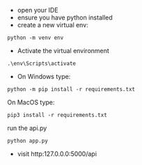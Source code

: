 - open your IDE
- ensure you have python installed 
- create a new virtual env:
```
python -m venv env

```

- Activate the virtual environment

```
.\env\Scripts\activate

```
- On Windows type:
 ```
python -m pip install -r requirements.txt
```
On MacOS type:
```
pip3 install -r requirements.txt
```
run the api.py

```
python app.py

```
- visit http:127.0.0.0:5000/api 
